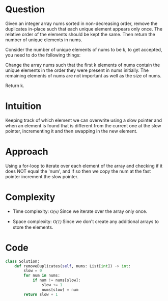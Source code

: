 # Question
Given an integer array nums sorted in non-decreasing order, remove the duplicates
in-place such that each unique element appears only once. The relative order of
the elements should be kept the same. Then return the number of unique elements
in nums.

Consider the number of unique elements of nums to be k, to get accepted, you need to
do the following things:

Change the array nums such that the first k elements of nums contain the unique
elements in the order they were present in nums initially. The remaining elements
of nums are not important as well as the size of nums.

Return k.


# Intuition
Keeping track of which element we can overwrite using a slow pointer and when an element
is found that is different from the current one at the slow pointer, incrementing it and
then swapping in the new element.

# Approach
Using a for-loop to iterate over each element of the array and checking if it does NOT
equal the 'num', and if so then we copy the num at the fast pointer increment
the slow pointer.

# Complexity
- Time complexity:
<span style="font-family: cursive;">*O(n)*</span> Since we iterate over the array only once.

- Space complexity:
<span style="font-family: cursive;">*O(1)*</span> Since we don't create any additional arrays to store the elements.

# Code
```python
class Solution:
    def removeDuplicates(self, nums: List[int]) -> int:
        slow = 0
        for num in nums:
            if num != nums[slow]:
                slow += 1
                nums[slow] = num
        return slow + 1
```